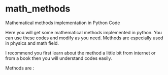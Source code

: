 # math_methods
Mathematical methods implementation in Python Code

Here you will get some mathematical methods implemented in python. You can use these codes and modify as you need. 
Methods are especially used in physics and math field.

I recommend you first learn about the method a little bit from internet or from a book then you will understand codes easily. 

Methods are :
